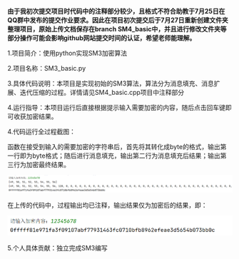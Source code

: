 **由于我初次提交项目时代码中的注释部分较少，且格式不符合助教于7月25日在QQ群中发布的提交作业要求。因此在项目初次提交后于7月27日重新创建文件夹整理项目，原始上传文档保存在branch SM4_basic中，并且进行修改文件夹等部分操作可能会影响github网站提交时间的认证，希望老师能理解。**

1.项目简介：使用python实现SM3加密算法

2.项目名称：SM3_basic.py

3.具体代码说明：本项目是实现初始的SM3算法，算法分为消息填充、消息扩展、迭代压缩的过程。详情请见SM4_basic.cpp项目中注释部分

4.运行指导：本项目运行后直接根据提示输入需要加密的内容，随后点击回车键即可收获加密结果。

4.代码运行全过程截图：

函数在接受到输入的需要加密的字符串后，首先将其转化成byte的格式，输出第一行即为byte格式；随后进行消息填充，输出第二行为消息填充后结果；输出第三行为加密最终结果。

![image](https://github.com/q7oyv3vkal/Innovation-and-Entrepreneurship-Projects/blob/Image/SM3_basic.png)

在上传的代码中，过程输出均已注释，输出结果仅为加密后的结果，即：

![image](https://github.com/q7oyv3vkal/Innovation-and-Entrepreneurship-Projects/blob/Image/SM3_basic1.png)

5.个人具体贡献：独立完成SM3编写
